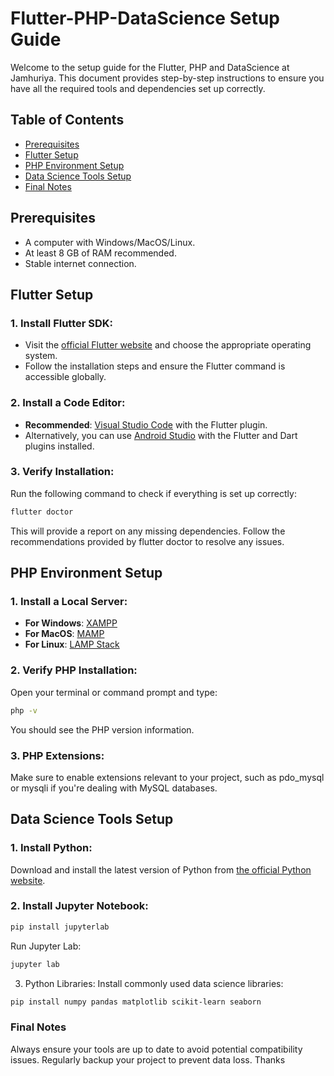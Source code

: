 # Flutter-PHP-DataScience Setup Guide

Welcome to the setup guide for the Flutter, PHP and DataScience at Jamhuriya. This document provides step-by-step instructions to ensure you have all the required tools and dependencies set up correctly.

## Table of Contents

- [Prerequisites](#prerequisites)
- [Flutter Setup](#flutter-setup)
- [PHP Environment Setup](#php-environment-setup)
- [Data Science Tools Setup](#data-science-tools-setup)
- [Final Notes](#final-notes)

## Prerequisites

- A computer with Windows/MacOS/Linux.
- At least 8 GB of RAM recommended.
- Stable internet connection.

## Flutter Setup

### 1. Install Flutter SDK:

- Visit the [official Flutter website](https://flutter.dev/docs/get-started/install) and choose the appropriate operating system.
- Follow the installation steps and ensure the Flutter command is accessible globally.

### 2. Install a Code Editor:

- **Recommended**: [Visual Studio Code](https://code.visualstudio.com/) with the Flutter plugin.
- Alternatively, you can use [Android Studio](https://developer.android.com/studio) with the Flutter and Dart plugins installed.

### 3. Verify Installation:

Run the following command to check if everything is set up correctly:

```bash
flutter doctor
```
This will provide a report on any missing dependencies. Follow the recommendations provided by flutter doctor to resolve any issues.

## PHP Environment Setup

### 1. Install a Local Server:

- **For Windows**: [XAMPP](https://www.apachefriends.org/index.html)
- **For MacOS**: [MAMP](https://www.mamp.info/en/downloads/)
- **For Linux**: [LAMP Stack](https://www.digitalocean.com/community/tutorials/how-to-install-linux-apache-mysql-php-lamp-stack-on-ubuntu-20-04)

### 2. Verify PHP Installation:

Open your terminal or command prompt and type:
```bash
php -v
```
You should see the PHP version information.
### 3. PHP Extensions:
Make sure to enable extensions relevant to your project, such as pdo_mysql or mysqli if you're dealing with MySQL databases.

## Data Science Tools Setup

### 1. Install Python:

Download and install the latest version of Python from [the official Python website](https://www.python.org/downloads/).

### 2. Install Jupyter Notebook:

```bash
pip install jupyterlab
```
Run Jupyter Lab:
```bash Copy code
jupyter lab
```
3. Python Libraries:
Install commonly used data science libraries:

```bash
pip install numpy pandas matplotlib scikit-learn seaborn
```
### Final Notes

Always ensure your tools are up to date to avoid potential compatibility issues.
Regularly backup your project to prevent data loss.
Thanks 
